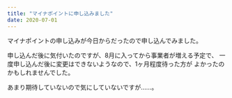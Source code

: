 ```yaml
---
title: "マイナポイントに申し込みました"
date: 2020-07-01
---
```


マイナポイントの申し込みが今日からだったので申し込んでみました。

申し込んだ後に気付いたのですが、8月に入ってから事業者が増える予定で、
一度申し込んだ後に変更はできないようなので、1ヶ月程度待った方が
よかったのかもしれませんでした。

あまり期待していないので気にしていないですが……。
